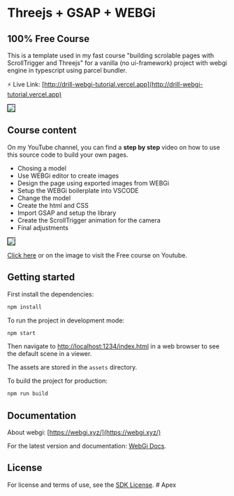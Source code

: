 # Threejs + GSAP + WEBGi
## 100% Free Course
This is a template used in my fast course "building scrolable pages with ScrollTrigger and Threejs" for a vanilla (no ui-framework) project with webgi engine in typescript using parcel bundler.

⚡️ Live Link: [http://drill-webgi-tutorial.vercel.app](http://drill-webgi-tutorial.vercel.app)

<a href="http://drill-webgi-tutorial.vercel.app"><img src="assets/images/preview.jpg" style="border: 1px solid black"></a>

## Course content
On my YouTube channel, you can find a **step by step** video on how to use this source code to build your own pages.

- Chosing a model
- Use WEBGi editor to create images 
- Design the page using exported images from WEBGi
- Setup the WEBGi boilerplate into VSCODE
- Change the model
- Create the html and CSS
- Import GSAP and setup the library
- Create the ScrollTrigger animation for the camera
- Final adjustments

<a href="https://www.youtube.com/watch?v=mpTZbJPYZas"><img src="assets/images/cover.png" style="border: 1px solid black"></a>

[Click here](https://www.youtube.com/watch?v=mpTZbJPYZas) or on the image to visit the Free course on Youtube.

## Getting started
First install the dependencies:
```bash
npm install
```

To run the project in development mode:
```bash
npm start
```
Then navigate to [http://localhost:1234/index.html](http://localhost:1234/index.html) in a web browser to see the default scene in a viewer.

The assets are stored in the `assets` directory.

To build the project for production:
```bash
npm run build
```

## Documentation

About webgi: [https://webgi.xyz/](https://webgi.xyz/)

For the latest version and documentation: [WebGi Docs](https://webgi.xyz/docs/).

## License 
For license and terms of use, see the [SDK License](https://webgi.xyz/docs/license).
#   A p e x  
 